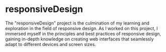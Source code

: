# responsiveDesign
The "responsiveDesign" project is the culmination of my learning and exploration in the field of responsive design. As I worked on this project, I immersed myself in the principles and best practices of responsive design, gaining in-depth knowledge on creating web interfaces that seamlessly adapt to different devices and screen sizes.
